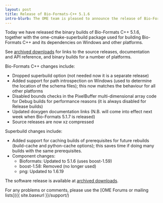 ```yaml
---
layout: post
title: Release of Bio-Formats-C++ 5.1.6
intro-blurb: The OME team is pleased to announce the release of Bio-Formats C++ 5.1.6 binary builds and ome-cmake-superbuild package
---
```

Today we have released the binary builds of Bio-Formats C++ 5.1.6, together with the ome-cmake-superbuild package used for building Bio-Formats C++ and its dependencies on Windows and other platforms.

See [archived downloads](http://downloads.openmicroscopy.org/bio-formats-cpp/5.1.6/) for links to the source releases, documentation and API reference, and binary builds for a number of platforms.

Bio-Formats C++ changes include:

- Dropped superbuild option (not needed now it is a separate release)
- Added support for path introspection on Windows (used to determine the location of the schema files); this now matches the behaviour for all other platforms
- Disabled bounds checks in the PixelBuffer multi-dimensional array code for Debug builds for performance reasons (it is always disabled for Release builds)
- Updated doxygen documentation links (N.B. will come into effect next week when Bio-Formats 5.1.7 is released)
- Source releases are now xz compressed

Superbuild changes include:

- Added support for caching builds of prerequisites for future rebuilds (build-cache and python-cache options); this saves time if doing many builds with the same prerequisites.
- Component changes:
    - Bioformats: Updated to 5.1.6 (uses boost-1.59)
    - boost-1.58: Removed (no longer used)
    - png: Updated to 1.6.19

The software release is available at [archived downloads](http://downloads.openmicroscopy.org/bio-formats-cpp/5.1.6).

For any problems or comments, please use the [OME Forums or mailing lists]({{ site.baseurl }}/support/)
